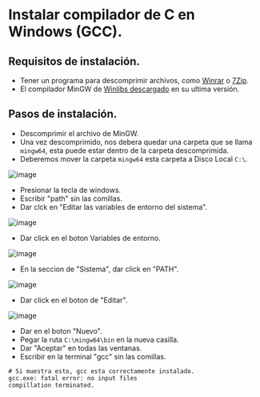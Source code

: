 # Instalar compilador de C en Windows (GCC).
## Requisitos de instalación.
- Tener un programa para descomprimir archivos, como [Winrar](https://www.win-rar.com/predownload.html?&L=0) o [7Zip](https://www.7-zip.org/).
- El compilador MinGW de [Winlibs descargado](https://winlibs.com/) en su ultima versión.

## Pasos de instalación.
- Descomprimir el archivo de MinGW.
- Una vez descomprimido, nos debera quedar una carpeta que se llama `mingw64`, esta puede estar dentro de la carpeta descomprimida.
- Deberemos mover la carpeta `mingw64` esta carpeta a Disco Local `C:\`.

![image](https://github.com/user-attachments/assets/e84541d6-b0e1-4320-8ff2-0793a8a36a57)

- Presionar la tecla de windows.
- Escribir "path" sin las comillas.
- Dar clck en "Editar las variables de entorno del sistema".

![image](https://github.com/user-attachments/assets/fb13e532-69fe-4c62-83c2-ab426c8aa014)

- Dar click en el boton Variables de entorno.

![image](https://github.com/user-attachments/assets/ca5f4117-e929-42ed-b54b-d5462a88233f)

- En la seccion de "Sistema", dar click en "PATH".

![image](https://github.com/user-attachments/assets/7ec03fe7-7327-42cf-acc7-59770c43e4e4)

- Dar click en el boton de "Editar".

![image](https://github.com/user-attachments/assets/1652de67-da0b-4c52-9590-b0e3f69acade)

- Dar en el boton "Nuevo".
- Pegar la ruta `C:\mingw64\bin` en la nueva casilla.
- Dar "Aceptar" en todas las ventanas.
- Escribir en la terminal "gcc" sin las comillas.

```
# Si muestra esto, gcc esta correctamente instalado.
gcc.exe: fatal error: no input files
compillation terminated.
```
